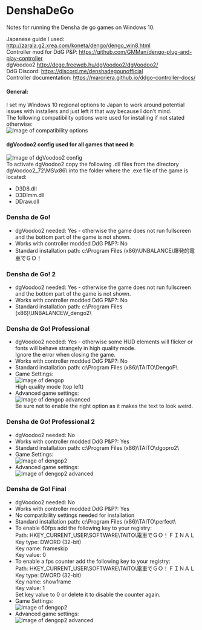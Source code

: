# DenshaDeGo
Notes for running the Densha de go games on Windows 10.  

Japanese guide I used: http://zarala.g2.xrea.com/koneta/dengo/dengo_win8.html  
Controller mod for DdG P&P: https://github.com/GMMan/dengo-plug-and-play-controller  
dgVoodoo2 http://dege.freeweb.hu/dgVoodoo2/dgVoodoo2/  
DdG Discord: https://discord.me/denshadegounofficial  
Controller documentation: https://marcriera.github.io/ddgo-controller-docs/  
#### General:  
I set my Windows 10 regional options to Japan to work around potential issues with installers and just left it that way because I don't mind.  
The following compatibility options were used for installing if not stated otherwise:  
![Image of compatibility options](Pictures/w10_compatibility.PNG)  

#### dgVoodoo2 config used for all games that need it:
![Image of dgVoodoo2 config](Pictures/dgvoodo2.PNG)  
To activate dgVoodoo2 copy the following .dll files from the directory dgVoodoo2_72\MS\x86\ into the folder where the .exe file of the game is located:  
* D3D8.dll
* D3DImm.dll
* DDraw.dll

###  __Densha de Go!__
* dgVoodoo2 needed: Yes - otherwise the game does not run fullscreen and the bottom part of the game is not shown.
* Works with controller modded DdG P&P?: No
* Standard installation path: c:\Program Files (x86)\UNBALANCE\爆発的電車でＧＯ！


###  __Densha de Go! 2__
* dgVoodoo2 needed: Yes - otherwise the game does not run fullscreen and the bottom part of the game is not shown.
* Works with controller modded DdG P&P?: No
* Standard installation path: c:\Program Files (x86)\UNBALANCE\V_dengo2\  


### __Densha de Go! Professional__
* dgVoodoo2 needed: Yes - otherwise some HUD elements will flicker or fonts will behave strangely in high quality mode.  
Ignore the error when closing the game.
* Works with controller modded DdG P&P?: No
* Standard installation path: c:\Program Files (x86)\TAITO\DengoP\
* Game Settings:  
![Image of dengop](Pictures/dengop_settings.PNG)  
High quality mode (top left)  
* Advanced game settings:  
![Image of dengop advanced](Pictures/dengop_adv_settings.PNG)  
Be sure not to enable the right option as it makes the text to look weird.  


### __Densha de Go! Professional 2__
* dgVoodoo2 needed: No
* Works with controller modded DdG P&P?: Yes
* Standard installation path: c:\Program Files (x86)\TAITO\dgopro2\
* Game Settings:  
![Image of dengop2](Pictures/dengop2_settings.PNG)  
* Advanced game settings:  
![Image of dengop2 advanced](Pictures/dengop2_adv_settings.PNG)  


### __Densha de Go! Final__
* dgVoodoo2 needed: No
* Works with controller modded DdG P&P?: Yes
* No compatibility settings needed for installation
* Standard installation path: c:\Program Files (x86)\TAITO\perfect\
* To enable 60fps add the following key to your registry:  
Path: HKEY_CURRENT_USER\SOFTWARE\TAITO\電車でＧＯ！ＦＩＮＡＬ  
Key type: DWORD (32-bit)  
Key name: frameskip  
Key value: 0  
* To enable a fps counter add the following key to your registry:  
Path: HKEY_CURRENT_USER\SOFTWARE\TAITO\電車でＧＯ！ＦＩＮＡＬ  
Key type: DWORD (32-bit)  
Key name: showframe  
Key value: 1  
Set key value to 0 or delete it to disable the counter again.  
* Game Settings:  
![Image of dengop2](Pictures/dengofinal_settings.PNG)  
* Advanced game settings:  
![Image of dengop2 advanced](Pictures/dengofinal_adv_settings.PNG)  
